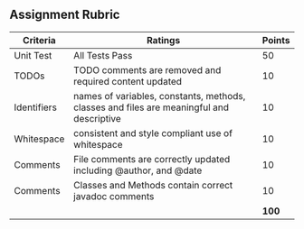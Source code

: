 ## Assignment Rubric

| Criteria    | Ratings           | Points |
|-------------|-------------------|--------|
| Unit Test   | All Tests Pass    |   50   |
| TODOs       | TODO comments are removed and required content updated | 10 |
| Identifiers | names of variables, constants, methods, classes and files are meaningful and descriptive |  10 |
| Whitespace  | consistent and style compliant use of whitespace |  10  |
| Comments    | File comments are correctly updated including @author, and @date|  10 |
| Comments    | Classes and Methods contain correct javadoc comments | 10 | 
|             |                   |   **100** |
